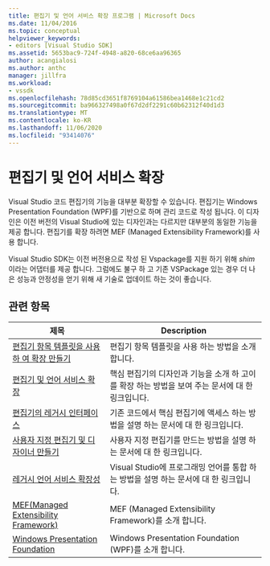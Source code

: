 ```yaml
---
title: 편집기 및 언어 서비스 확장 프로그램 | Microsoft Docs
ms.date: 11/04/2016
ms.topic: conceptual
helpviewer_keywords:
- editors [Visual Studio SDK]
ms.assetid: 5653bac9-724f-4948-a820-68ce6aa96365
author: acangialosi
ms.author: anthc
manager: jillfra
ms.workload:
- vssdk
ms.openlocfilehash: 78d85cd3651f8769104a61586bea1468e1c21cd2
ms.sourcegitcommit: ba966327498a0f67d2df2291c60b62312f40d1d3
ms.translationtype: MT
ms.contentlocale: ko-KR
ms.lasthandoff: 11/06/2020
ms.locfileid: "93414076"
---
```

# <a name="editor-and-language-service-extensions"></a>편집기 및 언어 서비스 확장
Visual Studio 코드 편집기의 기능을 대부분 확장할 수 있습니다. 편집기는 Windows Presentation Foundation (WPF)를 기반으로 하며 관리 코드로 작성 됩니다. 이 디자인은 이전 버전의 Visual Studio에 있는 디자인과는 다르지만 대부분의 동일한 기능을 제공 합니다. 편집기를 확장 하려면 MEF (Managed Extensibility Framework)를 사용 합니다.

 Visual Studio SDK는 이전 버전용으로 작성 된 Vspackage를 지원 하기 위해 *shim* 이라는 어댑터를 제공 합니다. 그럼에도 불구 하 고 기존 VSPackage 있는 경우 더 나은 성능과 안정성을 얻기 위해 새 기술로 업데이트 하는 것이 좋습니다.

## <a name="related-topics"></a>관련 항목

|제목|Description|
|-----------|-----------------|
|[편집기 항목 템플릿을 사용 하 여 확장 만들기](../extensibility/creating-an-extension-with-an-editor-item-template.md)|편집기 항목 템플릿을 사용 하는 방법을 소개 합니다.|
|[편집기 및 언어 서비스 확장](../extensibility/extending-the-editor-and-language-services.md)|핵심 편집기의 디자인과 기능을 소개 하 고이를 확장 하는 방법을 보여 주는 문서에 대 한 링크입니다.|
|[편집기의 레거시 인터페이스](/previous-versions/visualstudio/visual-studio-2015/extensibility/legacy-interfaces-in-the-editor?preserve-view=true&view=vs-2015)|기존 코드에서 핵심 편집기에 액세스 하는 방법을 설명 하는 문서에 대 한 링크입니다.|
|[사용자 지정 편집기 및 디자이너 만들기](../extensibility/creating-custom-editors-and-designers.md)|사용자 지정 편집기를 만드는 방법을 설명 하는 문서에 대 한 링크입니다.|
|[레거시 언어 서비스 확장성](../extensibility/internals/legacy-language-service-extensibility.md)|Visual Studio에 프로그래밍 언어를 통합 하는 방법을 설명 하는 문서에 대 한 링크입니다.|
|[MEF(Managed Extensibility Framework)](/dotnet/framework/mef/index)|MEF (Managed Extensibility Framework)를 소개 합니다.|
|[Windows Presentation Foundation](/dotnet/framework/wpf/index)|Windows Presentation Foundation (WPF)를 소개 합니다.|